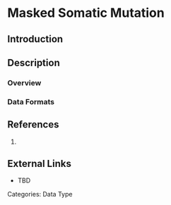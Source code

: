 # Masked Somatic Mutation #
## Introduction ##
## Description ##
### Overview ###
### Data Formats ###
## References ##
1.

## External Links ##
* TBD

Categories: Data Type
